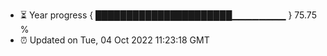 - ⏳ Year progress { ██████████████████████▁▁▁▁▁▁▁▁ } 75.75 %
- ⏰ Updated on Tue, 04 Oct 2022 11:23:18 GMT

